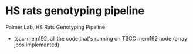 # HS rats genotyping pipeline
Palmer Lab, HS Rats Genotyping Pipeline

- tscc-mem192: all the code that's running on TSCC mem192 node (array jobs implemented)
